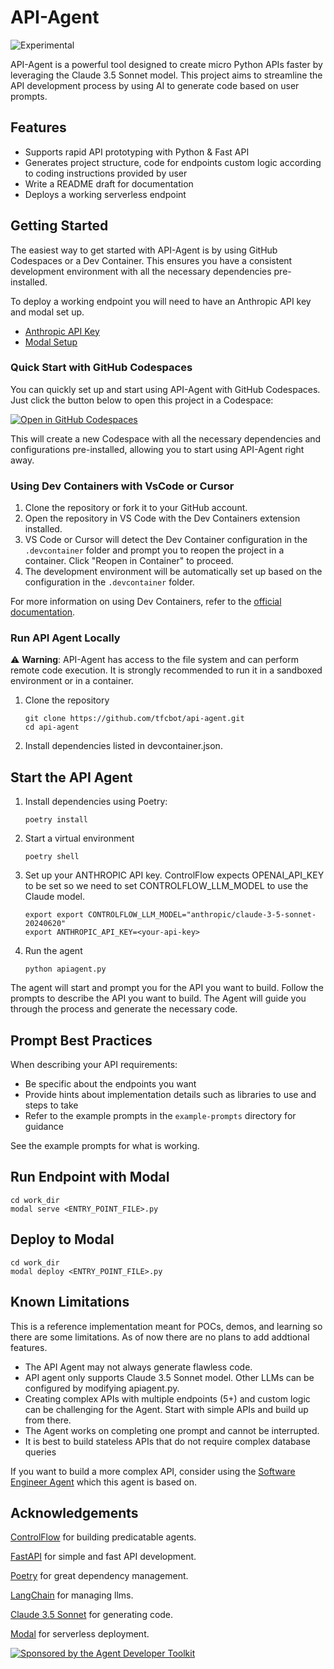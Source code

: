 # API-Agent

![Experimental](https://img.shields.io/badge/Status-Experimental-yellow)    


API-Agent is a powerful tool designed to create micro Python APIs faster by leveraging the Claude 3.5 Sonnet model. This project aims to streamline the API development process by using AI to generate code based on user prompts.


## Features

- Supports rapid API prototyping with Python & Fast API
- Generates project structure, code for endpoints custom logic according to coding instructions provided by user
- Write a README draft for documentation
- Deploys a working serverless endpoint


## Getting Started

The easiest way to get started with API-Agent is by using GitHub Codespaces or a Dev Container. This ensures you have a consistent development environment with all the necessary dependencies pre-installed.

To deploy a working endpoint you will need to have an Anthropic API key and modal set up. 
- [Anthropic API Key](https://console.anthropic.com/account/keys)
- [Modal Setup](https://modal.com/docs/guide)

### Quick Start with GitHub Codespaces

You can quickly set up and start using API-Agent with GitHub Codespaces. Just click the button below to open this project in a Codespace:

[![Open in GitHub Codespaces](https://github.com/codespaces/badge.svg)](https://github.com/codespaces/new?hide_repo_select=true&ref=main&repo=839018747)

This will create a new Codespace with all the necessary dependencies and configurations pre-installed, allowing you to start using API-Agent right away.



### Using Dev Containers with VsCode or Cursor

1. Clone the repository or fork it to your GitHub account.
2. Open the repository in VS Code with the Dev Containers extension installed.
3. VS Code or Cursor will detect the Dev Container configuration in the `.devcontainer` folder and prompt you to reopen the project in a container. Click "Reopen in Container" to proceed.
4. The development environment will be automatically set up based on the configuration in the `.devcontainer` folder.

For more information on using Dev Containers, refer to the [official documentation](https://code.visualstudio.com/docs/devcontainers/containers).

### Run API Agent Locally
⚠️ **Warning**: API-Agent has access to the file system and can perform remote code execution. It is strongly recommended to run it in a sandboxed environment or in a container.

1. Clone the repository
    ```
    git clone https://github.com/tfcbot/api-agent.git
    cd api-agent
    ```
2. Install dependencies listed in devcontainer.json. 

## Start the API Agent

1. Install dependencies using Poetry:
    ```
    poetry install
    ```


2. Start a virtual environment
    ```
    poetry shell
    ```


2. Set up your ANTHROPIC API key. ControlFlow expects OPENAI_API_KEY to be set so we need to set CONTROLFLOW_LLM_MODEL to use the Claude model.
    ```
    export export CONTROLFLOW_LLM_MODEL="anthropic/claude-3-5-sonnet-20240620"
    export ANTHROPIC_API_KEY=<your-api-key>
    ```

3. Run the agent
    ```
    python apiagent.py
    ```
    
The agent will start and prompt you for the API you want to build. Follow the prompts to describe the API you want to build. The Agent will guide you through the process and generate the necessary code.


## Prompt Best Practices

When describing your API requirements:
- Be specific about the endpoints you want
- Provide hints about implementation details such as libraries to use and steps to take
- Refer to the example prompts in the `example-prompts` directory for guidance


See the example prompts for what is working. 

## Run Endpoint with Modal

```
cd work_dir
modal serve <ENTRY_POINT_FILE>.py 
```

## Deploy to Modal

```
cd work_dir
modal deploy <ENTRY_POINT_FILE>.py 
```



## Known Limitations 

This is a reference implementation meant for POCs, demos, and learning so there are some limitations. As of now there are no plans to add addtional features. 

- The API Agent may not always generate flawless code.
- API agent only supports Claude 3.5 Sonnet model. Other LLMs can be configured by modifying apiagent.py. 
- Creating complex APIs with multiple endpoints (5+) and custom logic can be challenging for the Agent. Start with simple APIs and build up from there. 
- The Agent works on completing one prompt and cannot be interrupted. 
- It is best to build stateless APIs that do not require complex database queries

If you want to build a more complex API, consider using the [Software Engineer Agent](https://controlflow.ai/examples/agent-engineer) which this agent is based on. 


## Acknowledgements

[ControlFlow](https://controlflow.ai/) for building predicatable agents. 

[FastAPI](https://fastapi.tiangolo.com/) for simple and fast API development. 

[Poetry](https://python-poetry.org/) for great dependency management. 

[LangChain](https://python.langchain.com/docs/get_started/introduction) for managing llms.

[Claude 3.5 Sonnet](https://docs.anthropic.com/claude-3-sonnet/reference/claude-3-sonnet-model-parameters) for generating code. 

[Modal](https://modal.com/) for serverless deployment. 


[![Sponsored by the Agent Developer Toolkit](https://img.shields.io/badge/Sponsored%20by-The%20Agent%20Developer%20Toolkit-blue?style=for-the-badge)](https://swiy.co/agent-toolkit)

